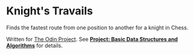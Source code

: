 # Knight's Travails

Finds the fastest route from one position to another for a knight in Chess.

Written for [The Odin Project](http://www.theodinproject.com/). See **[Project: Basic Data Structures and Algorithms](http://www.theodinproject.com/ruby-programming/data-structures-and-algorithms)** for details.
